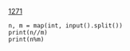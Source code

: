 [1271](https://www.acmicpc.net/problem/1271)

```
n, m = map(int, input().split())
print(n//m)
print(n%m)
```

